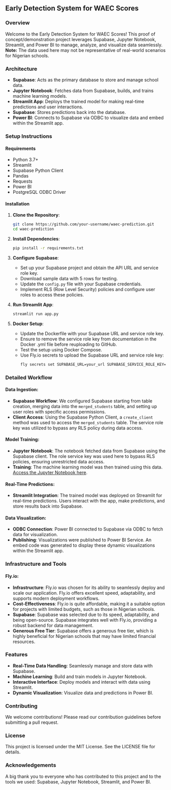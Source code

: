## Early Detection System for WAEC Scores

### Overview
Welcome to the Early Detection System for WAEC Scores! This proof of concept/demonstration project leverages Supabase, Jupyter Notebook, Streamlit, and Power BI to manage, analyze, and visualize data seamlessly. 
**Note:** The data used here may not be representative of real-world scenarios for Nigerian schools.

### Architecture
- **Supabase**: Acts as the primary database to store and manage school data.
- **Jupyter Notebook**: Fetches data from Supabase, builds, and trains machine learning models.
- **Streamlit App**: Deploys the trained model for making real-time predictions and user interactions.
- **Supabase**: Stores predictions back into the database.
- **Power BI**: Connects to Supabase via ODBC to visualize data and embed within the Streamlit app.

### Setup Instructions

#### Requirements
- Python 3.7+
- Streamlit
- Supabase Python Client
- Pandas
- Requests
- Power BI
- PostgreSQL ODBC Driver

#### Installation

1. **Clone the Repository**:
   ```bash
   git clone https://github.com/your-username/waec-prediction.git
   cd waec-prediction
   ```

2. **Install Dependencies**:
   ```bash
   pip install -r requirements.txt
   ```

3. **Configure Supabase**:
   - Set up your Supabase project and obtain the API URL and service role key.
   - Download sample data with 5 rows for testing.
   - Update the `config.py` file with your Supabase credentials.
   - Implement RLS (Row Level Security) policies and configure user roles to access these policies.

4. **Run Streamlit App**:
   ```bash
   streamlit run app.py
   ```

5. **Docker Setup**:
   - Update the Dockerfile with your Supabase URL and service role key.
   - Ensure to remove the service role key from documentation in the Docker .yml file before reuploading to GitHub.
   - Test the setup using Docker Compose.
   - Use Fly.io secrets to upload the Supabase URL and service role key:
     ```bash
     fly secrets set SUPABASE_URL=your_url SUPABASE_SERVICE_ROLE_KEY=your_service_role_key
     ```

### Detailed Workflow

#### Data Ingestion:
- **Supabase Workflow**: We configured Supabase starting from table creation, merging data into the `merged_students` table, and setting up user roles with specific access permissions.
- **Client Access**: Using the Supabase Python Client, a `create_client` method was used to access the `merged_students` table. The service role key was utilized to bypass any RLS policy during data access.

#### Model Training:
- **Jupyter Notebook**: The notebook fetched data from Supabase using the Supabase client. The role service key was used here to bypass RLS policies, ensuring unrestricted data access.
- **Training**: The machine learning model was then trained using this data. [Access the Jupyter Notebook here](#).

#### Real-Time Predictions:
- **Streamlit Integration**: The trained model was deployed on Streamlit for real-time predictions. Users interact with the app, make predictions, and store results back into Supabase.

#### Data Visualization:
- **ODBC Connection**: Power BI connected to Supabase via ODBC to fetch data for visualization.
- **Publishing**: Visualizations were published to Power BI Service. An embed code was generated to display these dynamic visualizations within the Streamlit app.

### Infrastructure and Tools

#### Fly.io:
- **Infrastructure**: Fly.io was chosen for its ability to seamlessly deploy and scale our application. Fly.io offers excellent speed, adaptability, and supports modern deployment workflows.
- **Cost-Effectiveness**: Fly.io is quite affordable, making it a suitable option for projects with limited budgets, such as those in Nigerian schools.
- **Supabase**: Supabase was selected due to its speed, adaptability, and being open-source. Supabase integrates well with Fly.io, providing a robust backend for data management.
- **Generous Free Tier**: Supabase offers a generous free tier, which is highly beneficial for Nigerian schools that may have limited financial resources.

### Features
- **Real-Time Data Handling**: Seamlessly manage and store data with Supabase.
- **Machine Learning**: Build and train models in Jupyter Notebook.
- **Interactive Interface**: Deploy models and interact with data using Streamlit.
- **Dynamic Visualization**: Visualize data and predictions in Power BI.

### Contributing
We welcome contributions! Please read our contribution guidelines before submitting a pull request.

### License
This project is licensed under the MIT License. See the LICENSE file for details.

### Acknowledgements
A big thank you to everyone who has contributed to this project and to the tools we used: Supabase, Jupyter Notebook, Streamlit, and Power BI.
